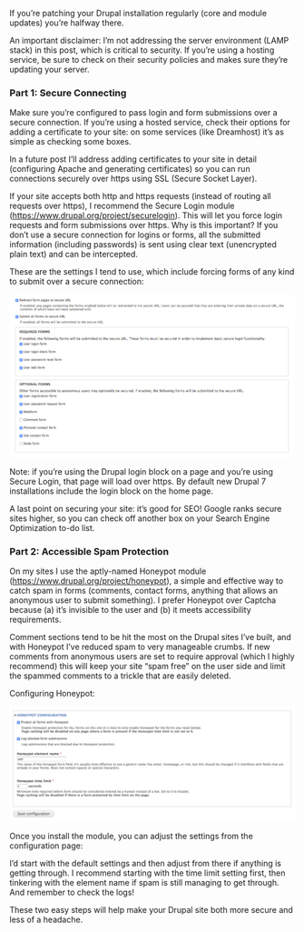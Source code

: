 If you’re patching your Drupal installation regularly (core and module updates) you’re halfway there. 

An important disclaimer: I’m not addressing the server environment (LAMP stack) in this post, which is critical to security. If you’re using a hosting service, be sure to check on their security policies and makes sure they’re updating your server. 


<h3>Part 1: Secure Connecting</h3>

Make sure you’re configured to pass login and form submissions over a secure connection. If you’re using a hosted service, check their options for adding a certificate to your site: on some services (like Dreamhost) it’s as simple as checking some boxes.

In a future post I’ll address adding certificates to your site in detail (configuring Apache and generating certificates) so you can run connections securely over https using SSL (Secure Socket Layer).

If your site accepts both http and https requests (instead of routing all requests over https), I recommend the Secure Login module (<a href="https://www.drupal.org/project/securelogin">https://www.drupal.org/project/securelogin</a>). This will let you force login requests and form submissions over https. Why is this important? If you don’t use a secure connection for logins or forms, all the submitted information (including passwords) is sent using clear text (unencrypted plain text) and can be intercepted.

These are the settings I tend to use, which include forcing forms of any kind to submit over a secure connection:

<img src="https://github.com/StudioZut/studiozut.github.io/blob/master/_posts/Screen%20Shot%202017-01-25%20at%2010.49.03%20AM.png?raw=true" alt="screenshot of the admin settings for the Secure Login module">

Note: if you’re using the Drupal login block on a page and you’re using Secure Login, that page will load over https. By default new Drupal 7 installations include the login block on the home page.

A last point on securing your site: it’s good for SEO! Google ranks secure sites higher, so you can check off another box on your Search Engine Optimization to-do list.  


<h3>Part 2: Accessible Spam Protection</h3>

On my sites I use the aptly-named Honeypot module (<a href="https://www.drupal.org/project/honeypot">https://www.drupal.org/project/honeypot</a>), a simple and effective way to catch spam in forms (comments, contact forms, anything that allows an anonymous user to submit something). I prefer Honeypot over Captcha because (a) it’s invisible to the user and (b) it meets accessibility requirements.

Comment sections tend to be hit the most on the Drupal sites I’ve built, and with Honeypot I’ve reduced spam to very manageable crumbs. If new comments from anonymous users are set to require approval (which I highly recommend) this will keep your site “spam free” on the user side and limit the spammed comments to a trickle that are easily deleted.

Configuring Honeypot:

<img src="https://github.com/StudioZut/studiozut.github.io/blob/master/_posts/Screen%20Shot%202017-01-25%20at%2010.53.42%20AM.png?raw=true" alt="screenshot of the admin settings for the Honeypot module">

Once you install the module, you can adjust the settings from the configuration page:


I’d start with the default settings and then adjust from there if anything is getting through. I recommend starting with the time limit setting first, then tinkering with the element name if spam is still managing to get through. And remember to check the logs!

These two easy steps will help make your Drupal site both more secure and less of a headache. 

